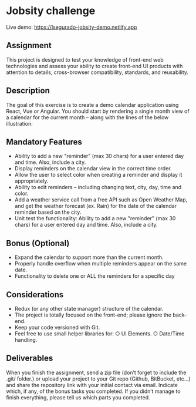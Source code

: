 # Jobsity challenge
Live demo: https://lsegurado-jobsity-demo.netlify.app

## Assignment
This project is designed to test your knowledge of front-end web technologies and assess your
ability to create front-​end UI products with attention to details, cross-browser compatibility,
standards, and reusability.

## Description
The goal of this exercise is to create a demo calendar application using React, Vue or Angular.
You should start by rendering a single month view of a calendar for the current month – along
with the lines of the below illustration:

## Mandatory Features
* Ability to add a new "reminder" (max 30 chars) for a user entered day and time. Also,
include a city.
* Display reminders on the calendar view in the correct time order.
* Allow the user to select color when creating a reminder and display it appropriately.
* Ability to edit reminders – including changing text, city, day, time and color.
* Add a weather service call from a free API such as ​Open Weather Map​, and get the
weather forecast (ex. Rain) for the date of the calendar reminder based on the city.
* Unit test the functionality: ​Ability to add a new "reminder" (max 30 chars) for a user
entered day and time. Also, include a city.

## Bonus (Optional)
* Expand the calendar to support more than the current month.
* Properly handle overflow when multiple reminders appear on the same date.
* Functionality to delete one or ALL the reminders for a specific day

## Considerations
* Redux (or any other state manager) structure of the calendar.
* The project is totally focused on the front-end; please ignore the back-end.
* Keep your code versioned with Git.
* Feel free to use small helper libraries for:
○ UI Elements.
○ Date/Time handling.

## Deliverables
When you finish the assignment, send a zip file (don’t forget to include the .git/ folder.) or upload
your project to your Git repo (Github, BitBucket, etc...) and share the repository link with your
initial contact via email. Indicate which, if any, of the bonus tasks you completed.
If you didn’t manage to finish everything, please tell us which parts you completed.
